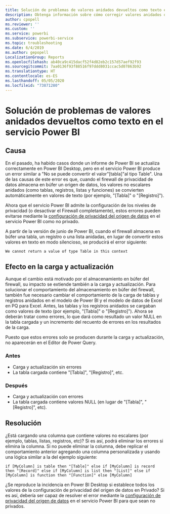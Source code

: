 ```yaml
---
title: Solución de problemas de valores anidados devueltos como texto en el servicio Power BI
description: Obtenga información sobre cómo corregir valores anidados que se convierten en una cadena cuando se usa una configuración de privacidad del origen de datos incorrecta
author: cpopell
ms.reviewer: ''
ms.custom: ''
ms.service: powerbi
ms.subservice: powerbi-service
ms.topic: troubleshooting
ms.date: 6/4/2019
ms.author: gepopell
LocalizationGroup: Reports
ms.openlocfilehash: ab40ca9c415dacf52f4d82eb2c157d57aef92f93
ms.sourcegitcommit: 7aa0136f93f88516f97ddd8031ccac5d07863b92
ms.translationtype: HT
ms.contentlocale: es-ES
ms.lasthandoff: 05/05/2020
ms.locfileid: "73871280"
---
```

# <a name="troubleshooting-nested-values-returned-as-text-in-power-bi-service"></a>Solución de problemas de valores anidados devueltos como texto en el servicio Power BI

## <a name="cause"></a>Causa

En el pasado, ha habido casos donde un informe de Power BI se actualiza correctamente en Power BI Desktop, pero en el servicio Power BI produce un error similar a "No se puede convertir el valor"[tabla]"al tipo Table". Una de las causas de este error es que, cuando el firewall de privacidad de datos almacena en búfer un origen de datos, los valores no escalares anidados (como tablas, registros, listas y funciones) se convierten automáticamente en valores de texto (por ejemplo, "[Tabla]" o "[Registro]").

Ahora que el servicio Power BI admite la configuración de los niveles de privacidad (o desactivar el Firewall completamente), estos errores pueden evitarse mediante la [configuración de privacidad del origen de datos](https://powerbi.microsoft.com/blog/privacy-levels-for-cloud-data-sources/) en el servicio Power BI como no privado.

A partir de la versión de junio de Power BI, cuando el firewall almacena en búfer una tabla, un registro o una lista anidadas, en lugar de convertir estos valores en texto en modo silencioso, se producirá el error siguiente: 

`We cannot return a value of type Table in this context`

## <a name="effect-on-loadrefresh"></a>Efecto en la carga y actualización

Aunque el cambio está motivado por el almacenamiento en búfer del firewall, su impacto se extiende también a la carga y actualización. Para solucionar el comportamiento del almacenamiento en búfer del firewall, también fue necesario cambiar el comportamiento de la carga de tablas y registros anidados en el modelo de Power BI y el modelo de datos de Excel en PQ para Excel. Antes, las tablas y los registros anidados se cargaban como valores de texto (por ejemplo, "[Tabla]" o "[Registro]"). Ahora se deberán tratar como errores, lo que dará como resultado un valor NULL en la tabla cargada y un incremento del recuento de errores en los resultados de la carga.

Puesto que estos errores solo se producen durante la carga y actualización, no aparecerán en el Editor de Power Query.

### <a name="before"></a>Antes

- Carga y actualización sin errores
- La tabla cargada contiene "[Tabla]", "[Registro]", etc.
 

### <a name="after"></a>Después

- Carga y actualización con errores
- La tabla cargada contiene valores NULL (en lugar de "[Tabla]", "[Registro]", etc).
 

## <a name="resolution"></a>Resolución

¿Está cargando una columna que contiene valores no escalares (por ejemplo, tablas, listas, registros, etc)?
Si es así, podrá eliminar los errores si elimina la columna.
Si no puede eliminar la columna, debe replicar el comportamiento anterior agregando una columna personalizada y usando una lógica similar a la del ejemplo siguiente:

`if [MyColumn] is table then "[Table]" else if [MyColumn] is record then "[Record]" else if [MyColumn] is list then "[List]" else if [MyColumn] is function then "[Function]" else [MyColumn]`

¿Se reproduce la incidencia en Power BI Desktop si establece todos los valores de la configuración de privacidad del origen de datos en Privado?
Si es así, debería ser capaz de resolver el error mediante la [configuración de privacidad del origen de datos](https://powerbi.microsoft.com/blog/privacy-levels-for-cloud-data-sources/) en el servicio Power BI para que sean no privados.
